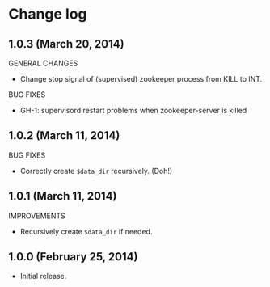 # Change log

## 1.0.3 (March 20, 2014)

GENERAL CHANGES

* Change stop signal of (supervised) zookeeper process from KILL to INT.

BUG FIXES

* GH-1: supervisord restart problems when zookeeper-server is killed


## 1.0.2 (March 11, 2014)

BUG FIXES

* Correctly create `$data_dir` recursively.  (Doh!)


## 1.0.1 (March 11, 2014)

IMPROVEMENTS

* Recursively create `$data_dir` if needed.


## 1.0.0 (February 25, 2014)

* Initial release.
